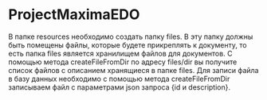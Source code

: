 # ProjectMaximaEDO
В папке resources необходимо создать папку files. В 
эту папку должны быть помещены файлы, которые будете прикреплять 
к документу, то есть папка files является хранилищем файлов для 
документов.
С помощью метода createFileFromDir по адресу files/dir вы получите список 
файлов с описанием хранящиеся в папке files. Для записи файла в базу данных
необходимо с помощью метода createFileFromDir записываем файл с параметрами
json запроса {id и description}.
